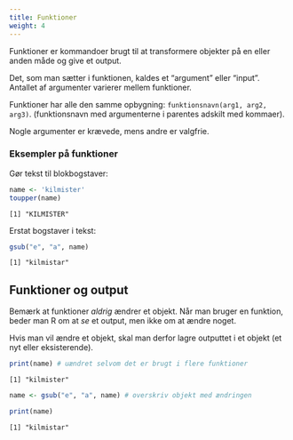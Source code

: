 ```yaml
---
title: Funktioner
weight: 4
---
```

Funktioner er kommandoer brugt til at transformere objekter på en eller
anden måde og give et output.

Det, som man sætter i funktionen, kaldes et “argument” eller “input”.
Antallet af argumenter varierer mellem funktioner.

Funktioner har alle den samme opbygning:
`funktionsnavn(arg1, arg2, arg3)`. (funktionsnavn med argumenterne i
parentes adskilt med kommaer).

Nogle argumenter er krævede, mens andre er valgfrie.

### Eksempler på funktioner

Gør tekst til blokbogstaver:

``` r
name <- 'kilmister'
toupper(name) 
```

    [1] "KILMISTER"

Erstat bogstaver i tekst:

``` r
gsub("e", "a", name)
```

    [1] "kilmistar"

## Funktioner og output

Bemærk at funktioner *aldrig* ændrer et objekt. Når man bruger en
funktion, beder man R om at *se* et output, men ikke om at ændre noget.

Hvis man vil ændre et objekt, skal man derfor lagre outputtet i et
objekt (et nyt eller eksisterende).

``` r
print(name) # uændret selvom det er brugt i flere funktioner
```

    [1] "kilmister"

``` r
name <- gsub("e", "a", name) # overskriv objekt med ændringen

print(name)
```

    [1] "kilmistar"
